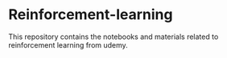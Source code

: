 # Reinforcement-learning
This repository contains the notebooks and materials related to reinforcement learning from udemy.
